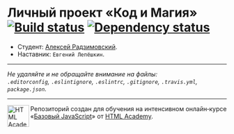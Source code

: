 # Личный проект «Код и Магия» [![Build status][travis-image]][travis-url] [![Dependency status][dependency-image]][dependency-url]

* Студент: [Алексей Радзимовский](https://up.htmlacademy.ru/javascript/4/user/80766).
* Наставник: `Евгений Лепёшкин`.

---

_Не удаляйте и не обращайте внимание на файлы:_<br>
_`.editorconfig`, `.eslintignore`, `.eslintrc`, `.gitignore`, `.travis.yml`, `package.json`._

---

<a href="https://htmlacademy.ru/intensive/javascript"><img align="left" width="50" height="50" title="HTML Academy" src="https://up.htmlacademy.ru/static/img/intensive/javascript/logo-for-github.svg"></a>

Репозиторий создан для обучения на интенсивном онлайн‑курсе «[Базовый JavaScript](https://htmlacademy.ru/intensive/javascript)» от [HTML Academy](https://htmlacademy.ru).

[travis-image]: https://travis-ci.org/htmlacademy-javascript/80766-code-and-magick.svg?branch=master
[travis-url]: https://travis-ci.org/htmlacademy-javascript/80766-code-and-magick
[dependency-image]: https://david-dm.org/htmlacademy-javascript/80766-code-and-magick.svg?style=flat-square
[dependency-url]: https://david-dm.org/htmlacademy-javascript/80766-code-and-magick
